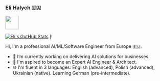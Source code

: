 ### Eli Halych &#127482;&#127462;
<a href="mailto:eli.halych@gmail.com"><img src="https://gist.githubusercontent.com/eli-halych/6a62d545abfb2b97dc7e93c8437fb076/raw/5662331b94fa5ef52524f20ebe53b1fa5b91d209/email_icon_blue.png" width="42"/></a>

[![Eli's GutHub Stats](https://github-readme-stats.vercel.app/api?username=eli-halych&theme=react&show_icons=true&show_owner)](https://github.com/eli-halych/) [!

Hi, I'm a professional AI/ML/Software Engineer from Europe 🇪🇺.

- 🔭 I’m currently working on delivering AI solutions for businesses.
- 🎢 I'm aspired to become an Expert AI Engineer & Architect.
- 🌐 I'm fluent in 3 languages: English (advanced), Polish (advanced), Ukrainian (native). Learning German (pre-intermediate).
